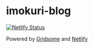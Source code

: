 # imokuri-blog

[![Netlify Status](https://api.netlify.com/api/v1/badges/54e41f68-ce02-4548-963e-2de6313cbc83/deploy-status)](https://app.netlify.com/sites/flamboyant-tereshkova-22c3f8/deploys)

Powered by [Gridsome](https://gridsome.org/) and [Netlify](https://www.netlify.com/)
